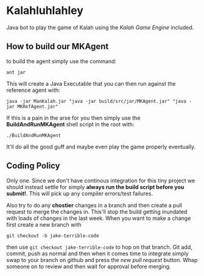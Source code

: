 # Kalahluhlahley

Java bot to play the game of Kalah using the _Kalah Game Engine_ included.

## How to build our MKAgent

to build the agent simply use the command:

`ant jar`

This will create a Java Executable that you can then run against the reference agent with:

`java -jar ManKalah.jar "java -jar build/src/jar/MKAgent.jar" "java -jar MKRefAgent.jar"`

If this is a pain in the arse for you then simply use the **BuildAndRunMKAgent** shell script in the root with:

`./BuildAndRunMKAgent`

It'll do all the good guff and maybe even play the game properly eventually.

## Coding Policy

Only one. Since we don't have continous integration for this tiny project we should instead settle for simply **always run the build script before you submit!**. This will pick up any compiler errors/test failures.

Also try to do any **chostier** changes in a branch and then create a pull request to merge the changes in. This'll stop the build getting inundated with loads of changes in the last week. When you want to make a change first create a new branch with

`git checkout -b jake-terrible-code`

then use `git checkout jake-terrible-code` to hop on that branch. Git add, commit, push as normal and then when it comes time to integrate simply swap to your branch on github and press the _new pull request_ button. Whap someone on to review and then wait for approval before merging. 

